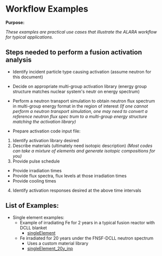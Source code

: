 # Workflow Examples

**Purpose:**

_These examples are practical use cases that illustrate the ALARA workflow for typical applications._

## Steps needed to perform a fusion activation analysis

* Identify incident particle type causing activation (assume neutron for this document)
* Decide on appropriate multi-group activation library (energy group structure matches nuclear system's neutr
on energy spectrum)
* Perform a neutron transport simulation to obtain neutron flux spectrum in multi-group energy format in the 
region of interest 
_(If one cannot perform a neutron transport simulation, one may need to convert a reference neutron flux spec
trum to a multi-group energy structure matching the activation library)_

* Prepare activation code input file:

1. Identify activation library desired
2. Describe materials (ultimately need isotopic description)
_(Most codes can take a mixture of elements and generate isotopic compositions for you)_
3. Provide pulse schedule
- Provide irradiation times
- Provide flux spectra, flux levels at those irradiation times
- Provide cooling times

4. Identify activation responses desired at the above time intervals

## List of Examples:
- Single element examples:
   * Example of irradiating Fe for 2 years in a typical fusion reactor with DCLL blanket
     - [singleElement](singleElement.md)
   * Fe irradiated for 20 years under the FNSF-DCLL neutron spectrum
     - Uses a custom material library
     - [singleElement_20y_inp](singleElement_20y_inp/alara_inp_fe_20y)
